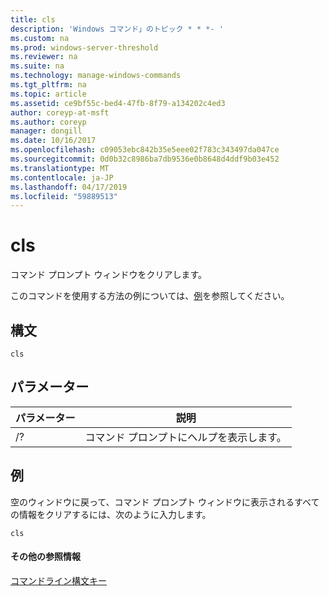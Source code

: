 ```yaml
---
title: cls
description: 'Windows コマンド」のトピック * * *- '
ms.custom: na
ms.prod: windows-server-threshold
ms.reviewer: na
ms.suite: na
ms.technology: manage-windows-commands
ms.tgt_pltfrm: na
ms.topic: article
ms.assetid: ce9bf55c-bed4-47fb-8f79-a134202c4ed3
author: coreyp-at-msft
ms.author: coreyp
manager: dongill
ms.date: 10/16/2017
ms.openlocfilehash: c09053ebc842b35e5eee02f783c343497da047ce
ms.sourcegitcommit: 0d0b32c8986ba7db9536e0b8648d4ddf9b03e452
ms.translationtype: MT
ms.contentlocale: ja-JP
ms.lasthandoff: 04/17/2019
ms.locfileid: "59889513"
---
```

# <a name="cls"></a>cls



コマンド プロンプト ウィンドウをクリアします。

このコマンドを使用する方法の例については、[例](#BKMK_examples)を参照してください。

## <a name="syntax"></a>構文

```
cls
```

## <a name="parameters"></a>パラメーター

|パラメーター|説明|
|---------|-----------|
|/?|コマンド プロンプトにヘルプを表示します。|

## <a name="BKMK_examples"></a>例

空のウィンドウに戻って、コマンド プロンプト ウィンドウに表示されるすべての情報をクリアするには、次のように入力します。
```
cls 
```

#### <a name="additional-references"></a>その他の参照情報

[コマンドライン構文キー](command-line-syntax-key.md)
